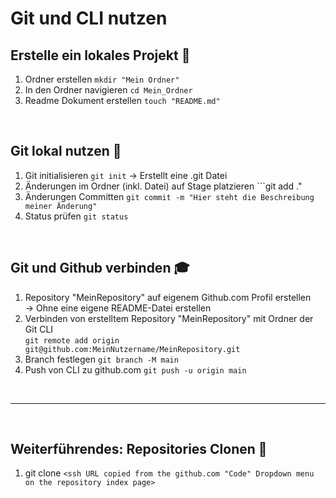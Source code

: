 # Git und CLI nutzen

## Erstelle ein lokales Projekt :ghost: 

1. Ordner erstellen ```mkdir "Mein Ordner"```
2. In den Ordner navigieren ```cd Mein_Ordner```
3. Readme Dokument erstellen ```touch "README.md"```

<br>

## Git lokal nutzen :floppy_disk:

1. Git initialisieren ```git init``` -> Erstellt eine .git Datei
2. Änderungen im Ordner (inkl. Datei) auf Stage platzieren ```git add ." 
3. Änderungen Committen ```git commit -m "Hier steht die Beschreibung meiner Änderung"```
4. Status prüfen ```git status```

<br>

## Git und Github verbinden :mortar_board:
1. Repository "MeinRepository" auf eigenem Github.com Profil erstellen <br>
-> Ohne eine eigene README-Datei erstellen
2. Verbinden von erstelltem Repository "MeinRepository" mit Ordner der Git CLI
<br>```git remote add origin git@github.com:MeinNutzername/MeinRepository.git```
3. Branch festlegen ```git branch -M main```
4. Push von CLI zu github.com ```git push -u origin main```

<br>

---------------------------

<br>

## Weiterführendes: Repositories Clonen :moyai:
1. git clone ```<ssh URL copied from the github.com "Code" Dropdown menu on the repository index page>```
